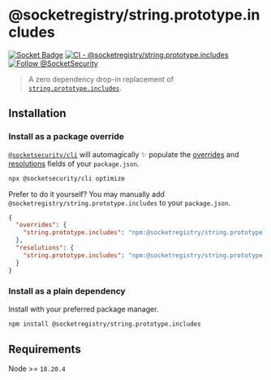 # @socketregistry/string.prototype.includes

[![Socket Badge](https://socket.dev/api/badge/npm/package/@socketregistry/string.prototype.includes)](https://socket.dev/npm/package/@socketregistry/string.prototype.includes)
[![CI - @socketregistry/string.prototype.includes](https://github.com/SocketDev/socket-registry-js/actions/workflows/test.yml/badge.svg)](https://github.com/SocketDev/socket-registry-js/actions/workflows/test.yml)
[![Follow @SocketSecurity](https://img.shields.io/twitter/follow/SocketSecurity?style=social)](https://twitter.com/SocketSecurity)

> A zero dependency drop-in replacement of
> [`string.prototype.includes`](https://www.npmjs.com/package/string.prototype.includes).

## Installation

### Install as a package override

[`@socketsecurity/cli`](https://www.npmjs.com/package/@socketsecurity/cli) will
automagically :sparkles: populate the
[overrides](https://docs.npmjs.com/cli/v9/configuring-npm/package-json#overrides)
and [resolutions](https://yarnpkg.com/configuration/manifest#resolutions) fields
of your `package.json`.

```sh
npx @socketsecurity/cli optimize
```

Prefer to do it yourself? You may manually add
`@socketregistry/string.prototype.includes` to your `package.json`.

```json
{
  "overrides": {
    "string.prototype.includes": "npm:@socketregistry/string.prototype.includes@^1"
  },
  "resolutions": {
    "string.prototype.includes": "npm:@socketregistry/string.prototype.includes@^1"
  }
}
```

### Install as a plain dependency

Install with your preferred package manager.

```sh
npm install @socketregistry/string.prototype.includes
```

## Requirements

Node >= `18.20.4`
